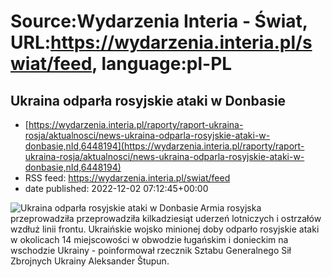 # Source:Wydarzenia Interia - Świat, URL:https://wydarzenia.interia.pl/swiat/feed, language:pl-PL

## Ukraina odparła rosyjskie ataki w Donbasie
 - [https://wydarzenia.interia.pl/raporty/raport-ukraina-rosja/aktualnosci/news-ukraina-odparla-rosyjskie-ataki-w-donbasie,nId,6448194](https://wydarzenia.interia.pl/raporty/raport-ukraina-rosja/aktualnosci/news-ukraina-odparla-rosyjskie-ataki-w-donbasie,nId,6448194)
 - RSS feed: https://wydarzenia.interia.pl/swiat/feed
 - date published: 2022-12-02 07:12:45+00:00

<p><a href="https://wydarzenia.interia.pl/raporty/raport-ukraina-rosja/aktualnosci/news-ukraina-odparla-rosyjskie-ataki-w-donbasie,nId,6448194"><img align="left" alt="Ukraina odparła rosyjskie ataki w Donbasie " src="https://i.iplsc.com/ukraina-odparla-rosyjskie-ataki-w-donbasie/000GFFZF48Q1WHQA-C321.jpg" /></a>Armia rosyjska przeprowadziła przeprowadziła kilkadziesiąt uderzeń lotniczych i ostrzałów wzdłuż linii frontu. Ukraińskie wojsko minionej doby odparło rosyjskie ataki w okolicach 14 miejscowości w obwodzie ługańskim i donieckim na wschodzie Ukrainy - poinformował rzecznik Sztabu Generalnego Sił Zbrojnych Ukrainy Aleksander Štupun. </p><br clear="all" />

